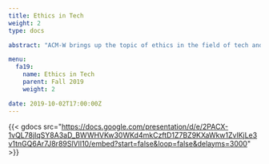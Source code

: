 ```yaml
---
title: Ethics in Tech
weight: 2
type: docs

abstract: "ACM-W brings up the topic of ethics in the field of tech and how important of a role it plays. From AI to Deep Fakes, ethics is a prevalent topic in the tech field and we're here to discuss it."

menu:
  fa19:
    name: Ethics in Tech
    parent: Fall 2019
    weight: 2

date: 2019-10-02T17:00:00Z
---
```


{{< gdocs src="https://docs.google.com/presentation/d/e/2PACX-1vQL78jIqSY8A3aD_BWWHVKw30WKd4mkCzftD1Z7BZ9KXaWkw1ZvlKjLe3v1tnGQ6Ar7J8r89SlVIl10/embed?start=false&loop=false&delayms=3000" >}}

